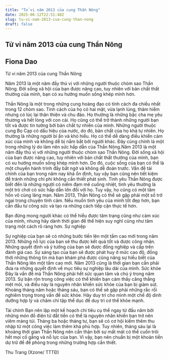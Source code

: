 ```yaml
---
title: "Tử vi năm 2013 của cung Thần Nông"
date: 2025-06-12T22:51:48Z
slug: tu-vi-nam-2013-cua-cung-than-nong
draft: false
---
```


## Tử vi năm 2013 của cung Thần Nông

## Fiona Dao

Tử vi năm 2013 của cung Thần Nông​ 
 
Năm 2013 là một năm đầy thú vị với những người thuộc chòm sao Thần Nông. Đời sống xã hội của bạn được nâng cao, tuy nhiên với bản chất thất thường của mình, bạn có xu hướng muốn sống khép mình hơn.

Thần Nông là một trong những cung hoàng đạo có tính cách đa chiều nhất trong 12 chòm sao. Tính cách của họ có hai mặt, vừa lạnh lùng, thâm hiểm nhưng có lúc lại thân thiện và chu đáo. Họ thường là những bậc cha mẹ yêu thương và hết lòng với con cái. Họ cũng có thể trở thành những người bạn tốt và được tin tưởng bởi bản chất tự nhiên của mình. 
Những người thuộc cung Bọ Cạp có dấu hiệu của nước, do đó, bản chất của họ khá tự nhiên. Họ thường là những người bí ẩn và khó hiểu. Họ có thể dễ dàng điều khiển cảm xúc của mình và không dễ bị nắm bắt bởi người khác. Đây cũng chính là một trong những lý do làm nên sức hấp dẫn của Thần Nông. 
 ​Năm 2013 là một năm đầy thú vị với những người thuộc chòm sao Thần Nông. Đời sống xã hội của bạn được nâng cao, tuy nhiên với bản chất thất thường của mình, bạn có xu hướng muốn sống khép mình hơn. Do đó, cuộc sống của bạn có thể là một chuyến hành trình đầy bất ngờ và không dễ đoán trước. Vấn đề tài chính của bạn trong năm nay khá ổn định, tuy vậy bạn cũng nên tiết kiệm để tránh những chi phí không cần thiết phát sinh.
Tình yêu
Thần Nông được biết đến là những người có niềm đam mê cuồng nhiệt, tình yêu thường là một trò chơi có sức hấp dẫn lớn đối với họ. Tuy vậy, họ cũng có một tâm hồn vô cùng lãng mạn. Năm 2013, Thần Nông có thể sẽ gặp phải một số trở ngại trong chuyện tình cảm. Nếu muốn tình yêu của mình tốt đẹp hơn, bạn cần đầu tư công sức và tạo ra những cách tiếp cận thực tế hơn. 

Bạn đừng mong người khác có thể hiểu được tâm trạng cũng như cảm xúc của mình, nhưng hãy dành thời gian để thể hiện suy nghĩ cũng như tâm trạng một cách rõ ràng hơn.
Sự nghiệp

 ​Sự nghiệp của bạn sẽ có những bước tiến lên một tầm cao mới trong năm 2013. Những nỗ lực của bạn sẽ thu được kết quả tốt và được công nhận. Những quyết định và ý tưởng của bạn sẽ được đồng nghiệp và cấp trên đánh giá cao. Sự sáng tạo của bạn sẽ được phát huy ở mức cao độ, đồng thời những thông tin mà bạn khám phá được cũng nâng sự hiểu biết của Thần Nông lên một tầm cao mới. Năm 2013 cũng là thời gian bạn cần phải đưa ra những quyết định về mục tiêu sự nghiệp lâu dài của mình.
Sức khỏe
Đây là vấn đề mà Thần Nông phải hết sức quan tâm và chú ý trong năm 2013. Sự bận rộn trong công việc có thể khiến bạn cảm thấy căng thẳng mệt mỏi, và điều này là nguyên nhân khiến sức khỏe của bạn bị giảm sút. Khoảng tháng năm hoặc tháng sáu, bạn có thể sẽ gặp phải những rắc rối nghiêm trọng trong vấn đề sức khỏe. Hãy duy trì cho mình một chế độ dinh dưỡng hợp lý và chăm chỉ tập thể dục để duy trì cơ thể khỏe mạnh.

Tài chính
Bạn nên lập một kế hoạch chi tiêu cụ thể ngay từ đầu năm bởi những món đồ điện tử đắt tiền có thể là nguyên nhân khiến bạn trở nên viêm màng túi. Tháng ba hoặc tháng tư, bạn sẽ có cơ hội kiếm thêm thu nhập từ một công việc làm thêm khá phù hợp. Tuy nhiên, tháng sáu lại là khoảng thời gian Thần Nông nên cẩn thận bởi sự mất mát có thể cuốn trôi hết mọi cố gắng và nỗ lực của bạn. Vì vậy, bạn nên chuẩn bị một khoản tiền dự trữ để đề phòng trong những trường hợp cần thiết.
 
Thu Trang (Xzone/ TTTĐ)